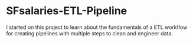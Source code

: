# SFsalaries-ETL-Pipeline

I started on this project to learn about the fundamentals of a ETL workflow for creating pipelines with multiple steps to clean and engineer data. 
